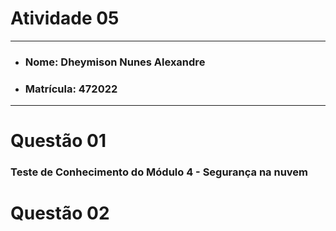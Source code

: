 # Atividade 05

---

- ### Nome: Dheymison Nunes Alexandre
- ### Matrícula: 472022
  
---

# Questão 01 

### Teste de Conhecimento do Módulo 4 - Segurança na nuvem

# Questão 02
